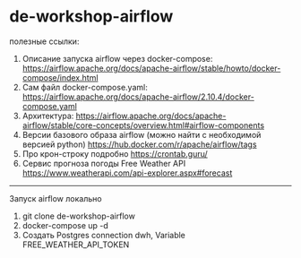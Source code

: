 # de-workshop-airflow
полезные ссылки:
1. Описание запуска airflow через docker-compose: https://airflow.apache.org/docs/apache-airflow/stable/howto/docker-compose/index.html
2. Сам файл docker-compose.yaml: https://airflow.apache.org/docs/apache-airflow/2.10.4/docker-compose.yaml
3. Архитектура: https://airflow.apache.org/docs/apache-airflow/stable/core-concepts/overview.html#airflow-components
4. Версии базового образа airflow (можно найти с необходимой версией python)  https://hub.docker.com/r/apache/airflow/tags
5. Про крон-строку подробно  https://crontab.guru/
6. Сервис прогноза погоды Free Weather API https://www.weatherapi.com/api-explorer.aspx#forecast
---
Запуск airflow локально
1. git clone de-workshop-airflow
2. docker-compose up -d
3. Создать Postgres connection dwh, Variable FREE_WEATHER_API_TOKEN
